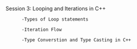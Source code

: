 Session 3: Looping and Iterations in C++

          -Types of Loop statements
          
          -Iteration Flow
          
          -Type Converstion and Type Casting in C++
